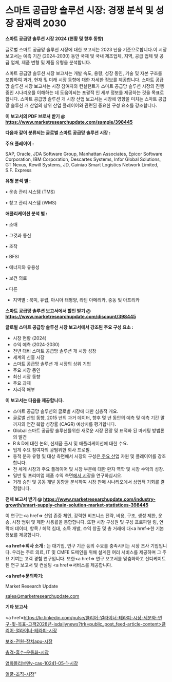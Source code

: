 # 스마트 공급망 솔루션 시장: 경쟁 분석 및 성장 잠재력 2030

<strong>스마트 공급망 솔루션 시장 2024 (현황 및 향후 동향)</strong>

글로벌 스마트 공급망 솔루션 시장에 대한 보고서는 2023 년을 기준으로합니다.이 시장 보고서는 예측 기간 (2024-2030) 동안 국제 및 국내 제조업체, 지역, 공급 업체 및 공급 업체, 제품 변형 및 제품 유형을 분석합니다.

스마트 공급망 솔루션 시장 보고서는 개발 속도, 용량, 성장 동인, 기술 및 자본 구조를 포함하여 과거, 현재 및 미래 시장 동향에 대한 자세한 정보를 제공합니다. 스마트 공급망 솔루션 시장 보고서는 시장 참여자와 컨설턴트가 스마트 공급망 솔루션 시장의 진행중인 시나리오를 이해하는 데 도움이되는 포괄적 인 세부 정보를 제공하는 것을 목표로합니다. 스마트 공급망 솔루션 개 시장 산업 보고서는 시장에 영향을 미치는 스마트 공급망 솔루션 개 산업의 상위 산업 플레이어와 관련된 중요한 구성 요소를 강조합니다.



<strong>이 보고서의 PDF 브로셔 받기 @ <a href=https://www.marketresearchupdate.com/sample/398445>https://www.marketresearchupdate.com/sample/398445</a></strong>



<strong>다음과 같이 분류되는 글로벌 스마트 공급망 솔루션 시장 :</strong>



<strong>주요 플레이어 :</strong>

SAP, Oracle, JDA Software Group, Manhattan Associates, Epicor Software Corporation, IBM Corporation, Descartes Systems, Infor Global Solutions, GT Nexus, Kewill Systems, JD, Cainiao Smart Logistics Network Limited, S.F. Express



<strong>유형 분석 별 :</strong>

• 운송 관리 시스템 (TMS)

• 창고 관리 시스템 (WMS)



<strong>애플리케이션 분석 별 :</strong>

• 소매

• 그것과 통신

• 조작

• BFSI

• 에너지와 유용성

• 보건 의료

• 다른

<ul>
  <li>지역별 : 북미, 유럽, 아시아 태평양, 라틴 아메리카, 중동 및 아프리카</li>
</ul>


<strong>스마트 공급망 솔루션 보고서에서 할인 받기 @ <a href=https://www.marketresearchupdate.com/discount/398445>https://www.marketresearchupdate.com/discount/398445</a></strong>



<strong>글로벌 스마트 공급망 솔루션 시장 보고서에서 강조된 주요 구성 요소 :</strong>
<ul>
  <li>시장 현황 (2024)</li>
  <li>수익 예측 (2024-2030)</li>
  <li>전년 대비 스마트 공급망 솔루션 개 시장 성장</li>
  <li>세계의 신흥 시장</li>
  <li>스마트 공급망 솔루션 개 시장의 상위 기업</li>
  <li>주요 시장 동인</li>
  <li>최신 시장 동향</li>
  <li>주요 과제</li>
  <li>지리적 해부</li>
</ul>


<strong>이 보고서는 다음을 제공합니다.</strong>
<ul>
  <li>스마트 공급망 솔루션의 글로벌 시장에 대한 심층적 개요.</li>
  <li>글로벌 산업 동향, 2015 년의 과거 데이터, 향후 몇 년 동안의 예측 및 예측 기간 말까지의 연간 복합 성장률 (CAGR) 예상치를 평가합니다.</li>
  <li>Global 스마트 공급망 솔루션를위한 새로운 시장 전망 및 표적화 된 마케팅 방법론의 발견</li>
  <li>R &amp; D에 대한 논의, 신제품 출시 및 애플리케이션에 대한 수요.</li>
  <li>업계 주요 참여자의 광범위한 회사 프로필.</li>
  <li>동적 분자 유형 및 대상 측면에서 시장의 구성은<a href=> 주요 산</a>업 자원 및 플레이어를 강조합니다.</li>
  <li>전 세계 시장과 주요 플레이어 및 시장 부문에 대한 환자 역학 및 시장 수익의 성장.</li>
  <li>일반 및 프리미엄 제품 수익 측면<a href=>에서 시</a>장을 연구하십시오.</li>
  <li>거래 승인 및 공동 개발 동향을 분석하여 시장 판매 시나리오에서 상업적 기회를 결정합니다.</li>
</ul>



<strong>전체 보고서 받기 @ <a href=https://www.marketresearchupdate.com/industry-growth/smart-supply-chain-solution-market-statistices-398445>https://www.marketresearchupdate.com/industry-growth/smart-supply-chain-solution-market-statistices-398445</a></strong>

이 연구는<a href=> 산업 존중</a> 체인, 강력한 비즈니스 전략, 비용, 구조, 생성 제한, 운송, 시장 범위 및 제한 사용률을 통합합니다. 또한 시장 구성원 및 구성 프로파일 링, 연락처 데이터, 항목 / 혜택 침대, 소득 개발, 수익 창출 및 총 거래에 대<a href=>한 기본 </a>정보를 제공합니다.



<strong><a href=>회사 소</a>개 :</strong>
는 대기업, 연구 기관 등의 수요를 충족시키는 시장 조사 기업입니다. 우리는 주로 의료, IT 및 CMFE 도메인을 위해 설계된 여러 서비스를 제공하며 그 주요 기여는 고객 경험 연구입니다. 또한<a href=> 연구 보</a>고서를 맞춤화하고 신디케이트 된 연구 보고서 및 컨설팅 <a href=>서비스</a>를 제공합니다.



<strong><a href=>문의하기:</a></strong>

Market Research Update

sales@marketresearchupdate.com



<strong>기타 보고서:</strong>

<a href=https://kr.linkedin.com/pulse/클리어-얼라이너-테라피-시장-세분화-연구-및-목표-고객2028년-isdailynews?trk=public_post_feed-article-content>클리어-얼라이너-테라피-시장</a>

<a href=https://www.linkedin.com/pulse/보조-전원-장치apu-시장-동향-및-성장-전망-trend-tracking-tips-360-analysis/>보조-전원-장치apu-시장</a>

<a href=https://www.linkedin.com/pulse/충격-흡수-운동화-시장-동향-및-성장-전망-market-matrix-musings-analysis-nddnf/>충격-흡수-운동화-시장</a>

<a href=https://www.linkedin.com/pulse/염화몰리브덴v-cas-10241-05-1-시장-동향-및-성장-전망-trendsetters-talk-360-analysis-bcocf/>염화몰리브덴v-cas-10241-05-1-시장</a>

<a href=https://www.linkedin.com/pulse/얼굴-조직-시장-동향-및-성장-전망-trendsetters-talk-360-analysis-bkhif/>얼굴-조직-시장</a>"
